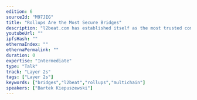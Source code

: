 ```yaml
---
edition: 6
sourceId: "M97JEG"
title: "Rollups Are the Most Secure Bridges"
description: "l2beat.com has established itself as the most trusted community resource assessing security assumptions of different Ethereum scaling solutions. Each such solution has a \"native\" bridge allowing users to move tokens to L2, but there is a plethora of other bridges available to end users. How do they compare to \"native\" bridges ? What risks users face sending tokens across these bridges ?"
youtubeUrl: ""
ipfsHash: ""
ethernaIndex: ""
ethernaPermalink: ""
duration: 0
expertise: "Intermediate"
type: "Talk"
track: "Layer 2s"
tags: ["Layer 2s"]
keywords: ["bridges","l2beat","rollups","multichain"]
speakers: ["Bartek Kiepuszewski"]
---
```

